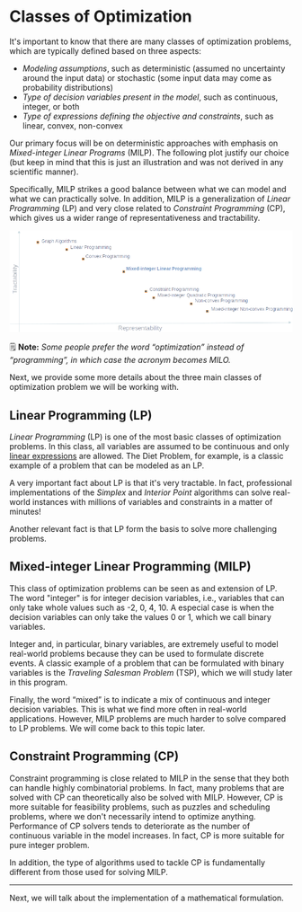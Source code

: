 # Classes of Optimization
It's important to know that there are many classes of optimization problems, 
which are typically defined based on three aspects:
* *Modeling assumptions*, such as deterministic (assumed no uncertainty
  around the input data) or stochastic (some input data may come as
  probability distributions)
* *Type of decision variables present in the model*, such as
continuous, integer, or both
* *Type of expressions defining the objective and
constraints*, such as linear, convex, non-convex

Our primary focus will be on deterministic approaches with emphasis on
*Mixed-integer Linear Programs* (MILP). The following plot justify our
choice (but keep in mind that this is just an illustration and was not derived 
in any scientific manner). 

Specifically, MILP strikes a good balance between what we can model
and what we can practically solve. In addition, MILP is a generalization
of *Linear Programming* (LP) and very close related to 
*Constraint Programming* (CP), which gives us a wider range of 
representativeness and tractability.

![Representativeness](../assets/representativeness.png)

🗒️ **Note:** 
*Some people prefer the word “optimization” instead of “programming”, 
in which case the acronym becomes MILO.*

Next, we provide some more details about the three main classes of
optimization problem we will be working with.

## Linear Programming (LP)
*Linear Programming* (LP) is one of the most basic classes of optimization 
problems. In this class, all variables are assumed to be continuous and
only [linear expressions][linear_expressions] are allowed. The Diet Problem, 
for example, is a classic example of a problem that can be modeled as an LP.

A very important fact about LP is that it's very tractable. In fact, 
professional implementations of the *Simplex* and *Interior Point*
algorithms can solve real-world instances with millions of variables 
and constraints in a matter of minutes!

Another relevant fact is that LP form the basis to solve more challenging
problems.

## Mixed-integer Linear Programming (MILP)
This class of optimization problems can be seen as and extension of LP.
The word "integer" is for integer decision variables, i.e., variables
that can only take whole values such as -2, 0, 4, 10.  A especial case is 
when the decision variables can only take the values 0 or 1, which we call 
binary variables.

Integer and, in particular, binary variables, are extremely useful to
model real-world problems because they can be used to formulate discrete 
events. A classic example of a problem that can be formulated with binary 
variables is the *Traveling Salesman Problem* (TSP), which we will study 
later in this program.

Finally, the word “mixed” is to indicate a mix of continuous and integer 
decision variables. This is what we find more often in real-world
applications. However, MILP problems are much harder to solve compared to 
LP problems. We will come back to this topic later.

## Constraint Programming (CP)
Constraint programming is close related to MILP in the sense that they
both can handle highly combinatorial problems. In fact, many problems
that are solved with CP can theoretically also be solved with MILP. 
However, CP is more suitable for feasibility problems, such as puzzles and 
scheduling problems, where we don't necessarily intend to optimize anything. 
Performance of CP solvers tends to deteriorate as the number of continuous
variable in the model increases. In fact, CP is more suitable for pure
integer problem.

In addition, the type of algorithms used to tackle CP is fundamentally 
different from those used for solving MILP.

[linear_expressions]: /blog/linear-expressions

------------------------------------------------------------------------------

Next, we will talk about the implementation of a mathematical
formulation.
